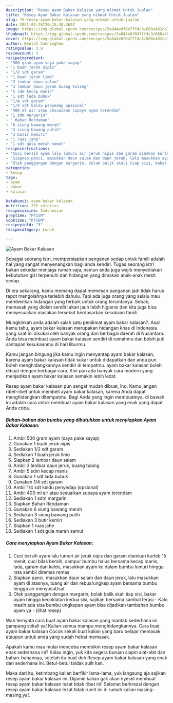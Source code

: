 ```yaml
---
description: "Resep Ayam Bakar Kalasan yang nikmat Untuk Jualan"
title: "Resep Ayam Bakar Kalasan yang nikmat Untuk Jualan"
slug: 70-resep-ayam-bakar-kalasan-yang-nikmat-untuk-jualan
date: 2021-04-26T20:15:30.362Z
image: https://img-global.cpcdn.com/recipes/5a844e0f047ff4c3/680x482cq70/ayam-bakar-kalasan-foto-resep-utama.jpg
thumbnail: https://img-global.cpcdn.com/recipes/5a844e0f047ff4c3/680x482cq70/ayam-bakar-kalasan-foto-resep-utama.jpg
cover: https://img-global.cpcdn.com/recipes/5a844e0f047ff4c3/680x482cq70/ayam-bakar-kalasan-foto-resep-utama.jpg
author: Beulah Cunningham
ratingvalue: 3.9
reviewcount: 3
recipeingredient:
- "500 gram ayam saya pake sayap"
- "1 buah jeruk nipis"
- "1/2 sdt garam"
- "1 buah jeruk limo"
- "2 lembar daun salam"
- "3 lembar daun jeruk buang tulang"
- "5 sdm kecap manis"
- "1 sdt lada bubuk"
- "1/4 sdt garam"
- "1/4 sdt kaldu penyedap opsional"
- "400 ml air atau sesuaikan supaya ayam terendam"
- "1 sdm margarin"
- " Bahan Rendaman"
- "6 siung bawang merah"
- "3 siung bawang putih"
- "3 butir kemiri"
- "1 ruas jahe"
- "1 sdt gula merah semut"
recipeinstructions:
- "Cuci bersih ayam lalu lumuri air jeruk nipis dan garam diamkan kurleb 15 menit, cuci bilas bersih, campur bumbu halus bersama kecap manis, lada, garam dan kaldu, masukkan ayam ke dalam bumbu lumuri hingga rata sambil diremas remas"
- "Siapkan panci, masukkan daun salam dan daun jeruk, lalu masukkan ayam di atasnya, tuang air dan rebus/ungkep ayam bersama bumbu hingga air menyusut/sat"
- "Olek panggangan dengan margarin, bolak balik skali tiap sisi, bakar ayam hingga kecoklatan kedua sisi, sajikan bersama sambal terasi  Kalo masih ada sisa bumbu ungkepan ayam bisa dijadikan tambahan bumbu ayam ya           (lihat resep)"
categories:
- Resep
tags:
- ayam
- bakar
- kalasan

katakunci: ayam bakar kalasan 
nutrition: 292 calories
recipecuisine: Indonesian
preptime: "PT15M"
cooktime: "PT56M"
recipeyield: "3"
recipecategory: Lunch

---
```



![Ayam Bakar Kalasan](https://img-global.cpcdn.com/recipes/5a844e0f047ff4c3/680x482cq70/ayam-bakar-kalasan-foto-resep-utama.jpg)

Sebagai seorang istri, mempersiapkan panganan sedap untuk famili adalah hal yang sangat menyenangkan bagi anda sendiri. Tugas seorang istri bukan sekedar menjaga rumah saja, namun anda juga wajib menyediakan kebutuhan gizi terpenuhi dan hidangan yang dimakan anak-anak mesti sedap.

Di era  sekarang, kamu memang dapat memesan panganan jadi tidak harus repot mengolahnya terlebih dahulu. Tapi ada juga orang yang selalu mau memberikan hidangan yang terbaik untuk orang tercintanya. Sebab, memasak yang diolah sendiri akan jauh lebih higienis dan kita juga bisa menyesuaikan masakan tersebut berdasarkan kesukaan famili. 



Mungkinkah anda adalah salah satu penikmat ayam bakar kalasan?. Asal kamu tahu, ayam bakar kalasan merupakan hidangan khas di Indonesia yang saat ini disukai oleh banyak orang dari berbagai daerah di Nusantara. Anda bisa membuat ayam bakar kalasan sendiri di rumahmu dan boleh jadi santapan kesukaanmu di hari liburmu.

Kamu jangan bingung jika kamu ingin menyantap ayam bakar kalasan, karena ayam bakar kalasan tidak sukar untuk didapatkan dan anda pun boleh menghidangkannya sendiri di tempatmu. ayam bakar kalasan boleh dibuat dengan berbagai cara. Kini pun ada banyak cara modern yang menjadikan ayam bakar kalasan semakin lebih lezat.

Resep ayam bakar kalasan pun sangat mudah dibuat, lho. Kamu jangan ribet-ribet untuk membeli ayam bakar kalasan, karena Anda dapat menghidangkan ditempatmu. Bagi Anda yang ingin membuatnya, di bawah ini adalah cara untuk membuat ayam bakar kalasan yang enak yang dapat Anda coba.

<!--inarticleads1-->

##### Bahan-bahan dan bumbu yang dibutuhkan untuk menyiapkan Ayam Bakar Kalasan:

1. Ambil 500 gram ayam (saya pake sayap)
1. Gunakan 1 buah jeruk nipis
1. Sediakan 1/2 sdt garam
1. Sediakan 1 buah jeruk limo
1. Siapkan 2 lembar daun salam
1. Ambil 3 lembar daun jeruk, buang tulang
1. Ambil 5 sdm kecap manis
1. Gunakan 1 sdt lada bubuk
1. Gunakan 1/4 sdt garam
1. Ambil 1/4 sdt kaldu penyedap (opsional)
1. Ambil 400 ml air atau sesuaikan supaya ayam terendam
1. Sediakan 1 sdm margarin
1. Siapkan  Bahan Rendaman
1. Gunakan 6 siung bawang merah
1. Sediakan 3 siung bawang putih
1. Sediakan 3 butir kemiri
1. Siapkan 1 ruas jahe
1. Sediakan 1 sdt gula merah semut




<!--inarticleads2-->

##### Cara menyiapkan Ayam Bakar Kalasan:

1. Cuci bersih ayam lalu lumuri air jeruk nipis dan garam diamkan kurleb 15 menit, cuci bilas bersih, campur bumbu halus bersama kecap manis, lada, garam dan kaldu, masukkan ayam ke dalam bumbu lumuri hingga rata sambil diremas remas
1. Siapkan panci, masukkan daun salam dan daun jeruk, lalu masukkan ayam di atasnya, tuang air dan rebus/ungkep ayam bersama bumbu hingga air menyusut/sat
1. Olek panggangan dengan margarin, bolak balik skali tiap sisi, bakar ayam hingga kecoklatan kedua sisi, sajikan bersama sambal terasi  - Kalo masih ada sisa bumbu ungkepan ayam bisa dijadikan tambahan bumbu ayam ya -           (lihat resep)




Wah ternyata cara buat ayam bakar kalasan yang mantab sederhana ini gampang sekali ya! Kalian semua mampu menghidangkannya. Cara buat ayam bakar kalasan Cocok sekali buat kalian yang baru belajar memasak ataupun untuk anda yang sudah hebat memasak.

Apakah kamu mau mulai mencoba membikin resep ayam bakar kalasan enak sederhana ini? Kalau ingin, yuk kita segera buruan siapin alat-alat dan bahan-bahannya, setelah itu buat deh Resep ayam bakar kalasan yang enak dan sederhana ini. Betul-betul taidak sulit kan. 

Maka dari itu, ketimbang kalian berfikir lama-lama, yuk langsung aja sajikan resep ayam bakar kalasan ini. Dijamin kalian gak akan nyesel membuat resep ayam bakar kalasan lezat tidak ribet ini! Selamat berkreasi dengan resep ayam bakar kalasan lezat tidak rumit ini di rumah kalian masing-masing,ya!.

